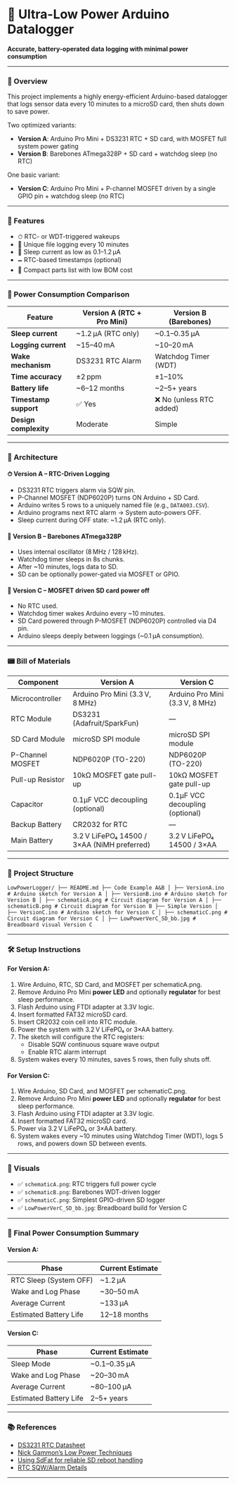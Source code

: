# 🌱 Ultra-Low Power Arduino Datalogger

**Accurate, battery-operated data logging with minimal power consumption**

---

### 📘 Overview

This project implements a highly energy-efficient Arduino-based datalogger that logs sensor data every 10 minutes to a microSD card, then shuts down to save power.

Two optimized variants:

- **Version A**: Arduino Pro Mini + DS3231 RTC + SD card, with MOSFET full system power gating
- **Version B**: Barebones ATmega328P + SD card + watchdog sleep (no RTC)

One basic variant:
- **Version C**: Arduino Pro Mini + P-channel MOSFET driven by a single GPIO pin + watchdog sleep (no RTC)

---

### 🚀 Features

- ⏱ RTC- or WDT-triggered wakeups
- 📂 Unique file logging every 10 minutes
- 🔋 Sleep current as low as 0.1–1.2 µA
- 🗕 RTC-based timestamps (optional)
- 📆 Compact parts list with low BOM cost

---

### 🔋 Power Consumption Comparison

| Feature               | Version A (RTC + Pro Mini) | Version B (Barebones)   |
| --------------------- | -------------------------- | ----------------------- |
| **Sleep current**     | ~1.2 µA (RTC only)         | ~0.1–0.35 µA             |
| **Logging current**   | ~15–40 mA                  | ~10–20 mA               |
| **Wake mechanism**    | DS3231 RTC Alarm           | Watchdog Timer (WDT)    |
| **Time accuracy**     | ±2 ppm                     | ±1–10%                  |
| **Battery life**      | ~6–12 months               | ~2–5+ years             |
| **Timestamp support** | ✅ Yes                     | ❌ No (unless RTC added) |
| **Design complexity** | Moderate                   | Simple                  |

---

### 🧐 Architecture

#### ⏱ Version A – RTC-Driven Logging
- DS3231 RTC triggers alarm via SQW pin.
- P-Channel MOSFET (NDP6020P) turns ON Arduino + SD Card.
- Arduino writes 5 rows to a uniquely named file (e.g., `DATA003.CSV`).
- Arduino programs next RTC alarm → System auto-powers OFF.
- Sleep current during OFF state: ~1.2 µA (RTC only).

#### 🧮 Version B – Barebones ATmega328P
- Uses internal oscillator (8 MHz / 128 kHz).
- Watchdog timer sleeps in 8s chunks.
- After ~10 minutes, logs data to SD.
- SD can be optionally power-gated via MOSFET or GPIO.

#### 🧮 Version C – MOSFET driven SD card power off
- No RTC used.
- Watchdog timer wakes Arduino every ~10 minutes.
- SD Card powered through P-MOSFET (NDP6020P) controlled via D4 pin.
- Arduino sleeps deeply between loggings (~0.1 µA consumption).

---

### 📟 Bill of Materials

| Component        | Version A                                  | Version C                        |
| ---------------- | ------------------------------------------ | -------------------------------- |
| Microcontroller  | Arduino Pro Mini (3.3 V, 8 MHz)            | Arduino Pro Mini (3.3 V, 8 MHz)  |
| RTC Module       | DS3231 (Adafruit/SparkFun)                 | —                                |
| SD Card Module   | microSD SPI module                         | microSD SPI module               |
| P-Channel MOSFET | NDP6020P (TO-220)                          | NDP6020P (TO-220)                |
| Pull-up Resistor | 10kΩ MOSFET gate pull-up                   | 10kΩ MOSFET gate pull-up         |
| Capacitor        | 0.1µF VCC decoupling (optional)             | 0.1µF VCC decoupling (optional)  |
| Backup Battery   | CR2032 for RTC                              | —                                |
| Main Battery     | 3.2 V LiFePO₄ 14500 / 3×AA (NiMH preferred) | 3.2 V LiFePO₄ 14500 / 3×AA       |

---

### 📁 Project Structure

```
LowPowerLogger/ ├── README.md ├── Code Example A&B │ ├── VersionA.ino # Arduino sketch for Version A │ ├── VersionB.ino # Arduino sketch for Version B │ ├── schematicA.png # Circuit diagram for Version A │ ├── schematicB.png # Circuit diagram for Version B ├── Simple Version │ ├── VersionC.ino # Arduino sketch for Version C │ ├── schematicC.png # Circuit diagram for Version C │ ├── LowPowerVerC_SD_bb.jpg # Breadboard visual Version C
```
---

### 🛠 Setup Instructions

#### For Version A:
1. Wire Arduino, RTC, SD Card, and MOSFET per schematicA.png.
2. Remove Arduino Pro Mini **power LED** and optionally **regulator** for best sleep performance.
3. Flash Arduino using FTDI adapter at 3.3V logic.
4. Insert formatted FAT32 microSD card.
5. Insert CR2032 coin cell into RTC module.
6. Power the system with 3.2 V LiFePO₄ or 3×AA battery.
7. The sketch will configure the RTC registers:
   - Disable SQW continuous square wave output
   - Enable RTC alarm interrupt
8. System wakes every 10 minutes, saves 5 rows, then fully shuts off.

#### For Version C:
1. Wire Arduino, SD Card, and MOSFET per schematicC.png.
2. Remove Arduino Pro Mini **power LED** and optionally **regulator** for best sleep performance.
3. Flash Arduino using FTDI adapter at 3.3V logic.
4. Insert formatted FAT32 microSD card.
5. Power via 3.2 V LiFePO₄ or 3×AA battery.
6. System wakes every ~10 minutes using Watchdog Timer (WDT), logs 5 rows, and powers down SD between events.

---

### 📸 Visuals

- ✅ `schematicA.png`: RTC triggers full power cycle
- ✅ `schematicB.png`: Barebones WDT-driven logger
- ✅ `schematicC.png`: Simplest GPIO-driven SD logger
- ✅ `LowPowerVerC_SD_bb.jpg`: Breadboard build for Version C

---

### 🧮 Final Power Consumption Summary

#### Version A:

| Phase                  | Current Estimate    |
| ----------------------- | ------------------- |
| RTC Sleep (System OFF)  | ~1.2 µA             |
| Wake and Log Phase      | ~30–50 mA           |
| Average Current         | ~133 µA             |
| Estimated Battery Life  | 12–18 months        |

#### Version C:

| Phase                  | Current Estimate    |
| ----------------------- | ------------------- |
| Sleep Mode             | ~0.1–0.35 µA         |
| Wake and Log Phase      | ~20–30 mA           |
| Average Current         | ~80–100 µA          |
| Estimated Battery Life  | 2–5+ years          |

---

### 📚 References

- [DS3231 RTC Datasheet](https://datasheets.maximintegrated.com/en/ds/DS3231.pdf)
- [Nick Gammon’s Low Power Techniques](http://gammon.com.au/power)
- [Using SdFat for reliable SD reboot handling](https://github.com/greiman/SdFat)
- [RTC SQW/Alarm Details](https://forums.adafruit.com/viewtopic.php?t=45933)

---
